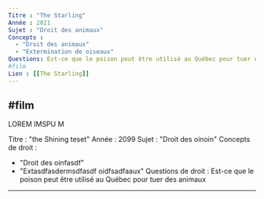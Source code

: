 ```yaml
---
Titre : "The Starling"
Année : 2021
Sujet : "Droit des animaux"
Concepts : 
  - "Droit des animaux"
  - "Extermination de oiseaux"
Questions: Est-ce que le poison peut être utilisé au Québec pour tuer des animaux
#film
Lien : [[The Starling]]
---
```

#film
---
LOREM IMSPU M 

Titre : "the Shining teset"
Année : 2099
Sujet : "Droit des oinoin"
Concepts de droit : 
  - "Droit des oinfasdf"
  - "Extasdfasdermsdfasdf oidfsadfaaux"
Questions de droit : Est-ce que le poison peut être utilisé au Québec pour tuer des animaux
---
